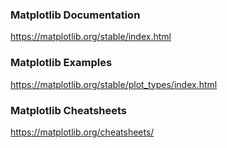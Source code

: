### Matplotlib Documentation
https://matplotlib.org/stable/index.html

### Matplotlib Examples
https://matplotlib.org/stable/plot_types/index.html

### Matplotlib Cheatsheets
https://matplotlib.org/cheatsheets/